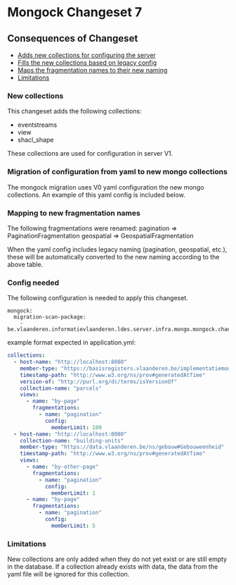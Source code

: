 # Mongock Changeset 7

## Consequences of Changeset

* [Adds new collections for configuring the server](#new-collections)
* [Fills the new collections based on legacy config](#migration-of-configuration-from-yaml-to-new-mongo-collections)
* [Maps the fragmentation names to their new naming](#mapping-to-new-fragmentation-names)
* [Limitations](#limitations)

### New collections
This changeset adds the following collections:
- eventstreams
- view
- shacl_shape

These collections are used for configuration in server V1.

### Migration of configuration from yaml to new mongo collections

The mongock migration uses V0 yaml configuration the new mongo collections.
An example of this yaml config is included below.

### Mapping to new fragmentation names

The following fragmentations were renamed:
    pagination => PaginationFragmentation
    geospatial => GeospatialFragmentation

When the yaml config includes legacy naming (pagination, geospatial, etc.), these will be automatically converted
to the new naming according to the above table.

### Config needed

The following configuration is needed to apply this changeset.
```
mongock:
  migration-scan-package:
    - be.vlaanderen.informatievlaanderen.ldes.server.infra.mongo.mongock.changeset7
```

example format expected in application.yml:
```yaml
collections:
  - host-name: "http://localhost:8080"
    member-type: "https://basisregisters.vlaanderen.be/implementatiemodel/gebouwenregister#Perceel"
    timestamp-path: "http://www.w3.org/ns/prov#generatedAtTime"
    version-of: "http://purl.org/dc/terms/isVersionOf"
    collection-name: "parcels"
    views:
      - name: "by-page"
        fragmentations:
          - name: "pagination"
            config:
              memberLimit: 100
  - host-name: "http://localhost:8080"
    collection-name: "building-units"
    member-type: "https://data.vlaanderen.be/ns/gebouw#Gebouweenheid"
    timestamp-path: "http://www.w3.org/ns/prov#generatedAtTime"
    views:
      - name: "by-other-page"
        fragmentations:
          - name: "pagination"
            config:
              memberLimit: 1
      - name: "by-page"
        fragmentations:
          - name: "pagination"
            config:
              memberLimit: 5
```

### Limitations

New collections are only added when they do not yet exist or are still empty in the database.
If a collection already exists with data, the data from the yaml file will be ignored for this collection.